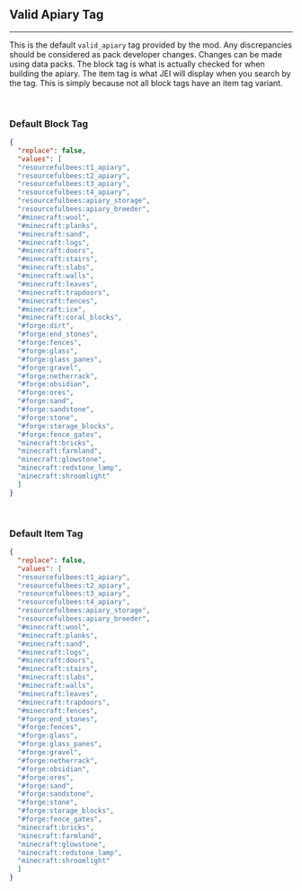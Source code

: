 ## **Valid Apiary Tag**
***
This is the default `valid_apiary` tag provided by the mod. Any discrepancies should be considered as pack developer changes. Changes can be made using data packs. The block tag is what is actually checked for when building the apiary. The item tag is what JEI will display when you search by the tag. This is simply because not all block tags have an item tag variant.

<br>

### **Default Block Tag**

```json
{  
  "replace": false,  
  "values": [  
  "resourcefulbees:t1_apiary",  
  "resourcefulbees:t2_apiary",  
  "resourcefulbees:t3_apiary",  
  "resourcefulbees:t4_apiary",  
  "resourcefulbees:apiary_storage",  
  "resourcefulbees:apiary_breeder",  
  "#minecraft:wool",  
  "#minecraft:planks",  
  "#minecraft:sand",  
  "#minecraft:logs",  
  "#minecraft:doors",  
  "#minecraft:stairs",  
  "#minecraft:slabs",  
  "#minecraft:walls",  
  "#minecraft:leaves",  
  "#minecraft:trapdoors",  
  "#minecraft:fences",  
  "#minecraft:ice",  
  "#minecraft:coral_blocks",  
  "#forge:dirt",  
  "#forge:end_stones",  
  "#forge:fences",  
  "#forge:glass",  
  "#forge:glass_panes",  
  "#forge:gravel",  
  "#forge:netherrack",  
  "#forge:obsidian",  
  "#forge:ores",  
  "#forge:sand",  
  "#forge:sandstone",  
  "#forge:stone",  
  "#forge:storage_blocks",  
  "#forge:fence_gates",  
  "minecraft:bricks",  
  "minecraft:farmland",  
  "minecraft:glowstone",  
  "minecraft:redstone_lamp",  
  "minecraft:shroomlight"  
  ]  
}
```

<br>

### **Default Item Tag**

```json
{  
  "replace": false,  
  "values": [  
  "resourcefulbees:t1_apiary",  
  "resourcefulbees:t2_apiary",  
  "resourcefulbees:t3_apiary",  
  "resourcefulbees:t4_apiary",  
  "resourcefulbees:apiary_storage",  
  "resourcefulbees:apiary_breeder",  
  "#minecraft:wool",  
  "#minecraft:planks",  
  "#minecraft:sand",  
  "#minecraft:logs",  
  "#minecraft:doors",  
  "#minecraft:stairs",  
  "#minecraft:slabs",  
  "#minecraft:walls",  
  "#minecraft:leaves",  
  "#minecraft:trapdoors",  
  "#minecraft:fences",  
  "#forge:end_stones",  
  "#forge:fences",  
  "#forge:glass",  
  "#forge:glass_panes",  
  "#forge:gravel",  
  "#forge:netherrack",  
  "#forge:obsidian",  
  "#forge:ores",  
  "#forge:sand",  
  "#forge:sandstone",  
  "#forge:stone",  
  "#forge:storage_blocks",  
  "#forge:fence_gates",  
  "minecraft:bricks",  
  "minecraft:farmland",  
  "minecraft:glowstone",  
  "minecraft:redstone_lamp",  
  "minecraft:shroomlight"  
  ]  
}
```
<!--stackedit_data:
eyJoaXN0b3J5IjpbMTE2MTMzNjU4Nl19
-->
